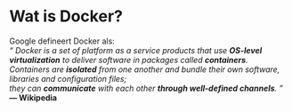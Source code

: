# Wat is Docker?

Google defineert Docker als:  
_&ldquo; Docker is a set of platform as a service products that use **OS-level virtualization** to deliver software in packages called **containers**._  
_Containers are **isolated** from one another and bundle their own software, libraries and configuration files;_  
_they can **communicate** with each other **through well-defined channels**. &rdquo;_ **&mdash; Wikipedia**
